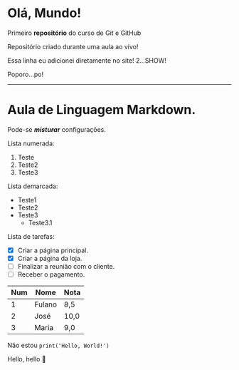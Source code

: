 # Olá, Mundo!
Primeiro **repositório** do curso de Git e GitHub

Repositório criado durante uma aula ao vivo!

Essa linha eu adicionei diretamente no site! 2...SHOW!

Poporo...po!

***
# Aula de Linguagem Markdown.
Pode-se __*misturar*__ configurações.

Lista numerada:
1. Teste
2. Teste2
3. Teste3

Lista demarcada:
* Teste1
* Teste2
* Teste3
   * Teste3.1

Lista de tarefas:
- [x] Criar a página principal.
- [x] Criar a página da loja.
- [ ] Finalizar a reunião com o cliente.
- [ ] Receber o pagamento.

Num | Nome | Nota
---|---|---
1 | Fulano | 8,5
2 | José | 10,0
3 | Maria | 9,0

Não estou `print('Hello, World!')`

Hello, hello 🖖
